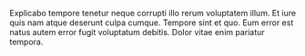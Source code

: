 Explicabo tempore tenetur neque corrupti illo rerum voluptatem illum. Et iure quis nam atque deserunt culpa cumque. Tempore sint et quo. Eum error est natus autem error fugit voluptatum debitis. Dolor vitae enim pariatur tempora.